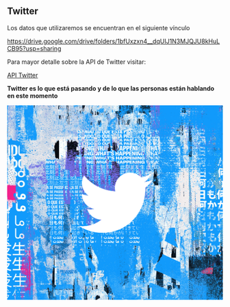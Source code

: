 ## Twitter


Los datos que utilizaremos se encuentran en el siguiente vínculo

https://drive.google.com/drive/folders/1bfUxzxn4__dqUIJ1N3MJQJU8kHuLCB95?usp=sharing

Para mayor detalle sobre la API de Twitter visitar:

[API Twitter](https://developer.twitter.com/en/products/twitter-api)


**Twitter es lo que está pasando y de lo que las personas están hablando en este momento**

![twitter](https://github.com/leonardomarintellez/datos_masivos_II_2022/blob/main/imagenes/twitter_logo.png)


